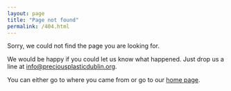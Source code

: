 ```yaml
---
layout: page
title: "Page not found"
permalink: /404.html
---
```


  
  
  Sorry, we could not find the page you are looking for.<br>
  
  We would be happy if you could let us know what happened. Just drop us a line at [info@preciousplasticdublin.org](mailto:info@preciousplasticdublin.org).
  
  You can either go <script> document.write('<a href="' + document.referrer + '">back</a>'); </script> to where you came from or go to our [home page](/).
